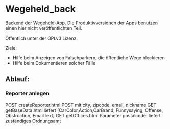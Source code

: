 # Wegeheld_back

Backend der Wegeheld-App. Die Produktivversionen der Apps benutzen einen hier nicht veröffentlichten Teil.

Öffentlich unter der GPLv3 Lizenz.

Ziele:
* Hilfe beim Anzeigen von Falschparkern, die öffentliche Wege blockieren
* Hilfe beim Dokumentieren solcher Fälle

## Ablauf: 
### Reporter anlegen
POST createReporter.html POST mit city, zipcode, email, nickname
GET getBaseData.html liefert [CarColor,Action,CarBrand, Funnysaying, Offense, Obstruction, EmailText]
GET getOffices.html Parameter postalcode: liefert zuständiges Ordnungsamt 
